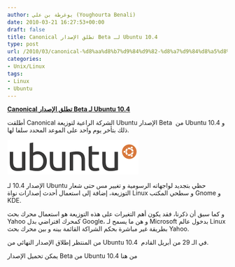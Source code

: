 ```yaml
---
author: يوغرطة بن علي (Youghourta Benali)
date: 2010-03-21 16:27:53+00:00
draft: false
title: Canonical تطلق الإصدار Beta لـ Ubuntu 10.4
type: post
url: /2010/03/canonical-%d8%aa%d8%b7%d9%84%d9%82-%d8%a7%d9%84%d8%a5%d8%b5%d8%af%d8%a7%d8%b1-beta-%d9%84%d9%80-ubuntu-10-4/
categories:
- Unix/Linux
tags:
- Linux
- Ubuntu
---
```


[**Canonical تطلق الإصدار Beta لـ Ubuntu 10.4**](https://www.it-scoop.com/2010/03/canonical-%d8%aa%d8%b7%d9%84%d9%82-%d8%a7%d9%84%d8%a5%d8%b5%d8%af%d8%a7%d8%b1-beta-%d9%84%d9%80-ubuntu-10-4/)


أطلقت Canonical الشركة الراعية لتوزيعة Ubuntu الإصدار Beta  من Ubuntu 10.4 و ذلك بتأخر يوم واحد على الموعد المحدد سلفا لها.

[![](new-logo-ubuntu-300x79.png)
](https://www.it-scoop.com/2010/03/canonical-%d8%aa%d8%b7%d9%84%d9%82-%d8%a7%d9%84%d8%a5%d8%b5%d8%af%d8%a7%d8%b1-beta-%d9%84%d9%80-ubuntu-10-4/)

الإصدار 10.4 لـ Ubuntu حظي بتجديد لواجهاته الرسومية و تغيير مس حتى شعار التوزيعة، إضافة إلى استعمال أحدث إصدارات نواة Linux و سطحي المكتب Gnome و KDE.

و كما سبق أن ذكرنا، فقد يكون أهم التغيرات على هذه التوزيعة هو استعمال محرك بحث Yahoo كمحرك افتراضي بدل Google، و هن ما يسمح لـ Microsoft بدخول عالم Linux بطريقة غير مباشرة بحكم الشراكة القائمة بينه و بين محرك بحث Yahoo.

من المنتظر إطلاق الإصدار النهائي من Ubuntu 10.4  في الـ 29 من أبريل القادم.

يمكن تحميل الإصدار Beta من Ubuntu 10.4 من هنا

